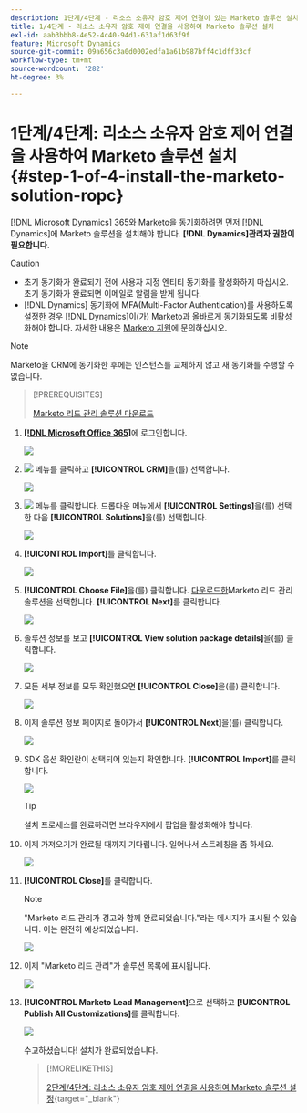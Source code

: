 ```yaml
---
description: 1단계/4단계 - 리소스 소유자 암호 제어 연결이 있는 Marketo 솔루션 설치 - Marketo 문서 - 제품 설명서
title: 1/4단계 - 리소스 소유자 암호 제어 연결을 사용하여 Marketo 솔루션 설치
exl-id: aab3bbb8-4e52-4c40-94d1-631af1d63f9f
feature: Microsoft Dynamics
source-git-commit: 09a656c3a0d0002edfa1a61b987bff4c1dff33cf
workflow-type: tm+mt
source-wordcount: '282'
ht-degree: 3%

---
```


# 1단계/4단계: 리소스 소유자 암호 제어 연결을 사용하여 Marketo 솔루션 설치 {#step-1-of-4-install-the-marketo-solution-ropc}

[!DNL Microsoft Dynamics] 365와 Marketo을 동기화하려면 먼저 [!DNL Dynamics]에 Marketo 솔루션을 설치해야 합니다. **[!DNL Dynamics]관리자 권한이 필요합니다.**

>[!CAUTION]
>
>* 초기 동기화가 완료되기 전에 사용자 지정 엔티티 동기화를 활성화하지 마십시오. 초기 동기화가 완료되면 이메일로 알림을 받게 됩니다.
>* [!DNL Dynamics] 동기화에 MFA(Multi-Factor Authentication)를 사용하도록 설정한 경우 [!DNL Dynamics]이(가) Marketo과 올바르게 동기화되도록 비활성화해야 합니다. 자세한 내용은 [Marketo 지원](https://nation.marketo.com/t5/Support/ct-p/Support)에 문의하십시오.

>[!NOTE]
>
>Marketo을 CRM에 동기화한 후에는 인스턴스를 교체하지 않고 새 동기화를 수행할 수 없습니다.

>[!PREREQUISITES]
>
>[Marketo 리드 관리 솔루션 다운로드](/help/marketo/product-docs/crm-sync/microsoft-dynamics-sync/sync-setup/download-the-marketo-lead-management-solution.md)

1. **[[!DNL Microsoft Office 365]](https://login.microsoftonline.com/)**&#x200B;에 로그인합니다.

   ![](assets/image2015-3-16-15-3a58-3a55.png)

1. ![](assets/image2015-3-16-16-3a1-3a13.png) 메뉴를 클릭하고 **[!UICONTROL CRM]**&#x200B;을(를) 선택합니다.

   ![](assets/image2015-3-16-16-3a0-3a10.png)

1. ![](assets/image2015-5-13-10-3a5-3a8.png) 메뉴를 클릭합니다. 드롭다운 메뉴에서 **[!UICONTROL Settings]**&#x200B;을(를) 선택한 다음 **[!UICONTROL Solutions]**&#x200B;을(를) 선택합니다.

   ![](assets/image2015-5-13-10-3a4-3a1.png)

1. **[!UICONTROL Import]**&#x200B;를 클릭합니다.

   ![](assets/image2015-3-19-8-3a34-3a8.png)

1. **[!UICONTROL Choose File]**&#x200B;을(를) 클릭합니다. [다운로드한](/help/marketo/product-docs/crm-sync/microsoft-dynamics-sync/sync-setup/download-the-marketo-lead-management-solution.md)Marketo 리드 관리 솔루션을 선택합니다. **[!UICONTROL Next]**&#x200B;를 클릭합니다.

   ![](assets/image2015-10-9-14-3a44-3a14.png)

1. 솔루션 정보를 보고 **[!UICONTROL View solution package details]**&#x200B;을(를) 클릭합니다.

   ![](assets/image2015-10-9-15-3a4-3a16.png)

1. 모든 세부 정보를 모두 확인했으면 **[!UICONTROL Close]**&#x200B;을(를) 클릭합니다.

   ![](assets/image2015-10-9-14-3a57-3a3.png)

1. 이제 솔루션 정보 페이지로 돌아가서 **[!UICONTROL Next]**&#x200B;을(를) 클릭합니다.

   ![](assets/image2015-10-9-14-3a59-3a24.png)

1. SDK 옵션 확인란이 선택되어 있는지 확인합니다. **[!UICONTROL Import]**&#x200B;를 클릭합니다.

   ![](assets/image2015-10-9-15-3a7-3a12.png)

   >[!TIP]
   >
   >설치 프로세스를 완료하려면 브라우저에서 팝업을 활성화해야 합니다.

1. 이제 가져오기가 완료될 때까지 기다립니다. 일어나서 스트레칭을 좀 하세요.

   ![](assets/image2015-3-11-11-3a34-3a9.png)

1. **[!UICONTROL Close]**&#x200B;를 클릭합니다.

   >[!NOTE]
   >
   >&quot;Marketo 리드 관리가 경고와 함께 완료되었습니다.&quot;라는 메시지가 표시될 수 있습니다. 이는 완전히 예상되었습니다.

   ![](assets/image2015-3-13-9-3a54-3a39.png)

1. 이제 &quot;Marketo 리드 관리&quot;가 솔루션 목록에 표시됩니다.

   ![](assets/image2015-3-19-8-3a40-3a38.png)

1. **[!UICONTROL Marketo Lead Management]**&#x200B;으로 선택하고 **[!UICONTROL Publish All Customizations]**&#x200B;를 클릭합니다.

   ![](assets/image2015-3-19-8-3a41-3a21.png)

   수고하셨습니다! 설치가 완료되었습니다.

   >[!MORELIKETHIS]
   >
   >[2단계/4단계: 리소스 소유자 암호 제어 연결을 사용하여 Marketo 솔루션 설정](/help/marketo/product-docs/crm-sync/microsoft-dynamics-sync/sync-setup/microsoft-dynamics-365-with-ropc-connection/step-2-of-4-set-up.md){target="_blank"}
